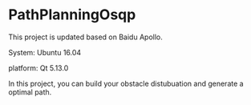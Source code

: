 # PathPlanningOsqp

This project is updated based on Baidu Apollo.

System: Ubuntu 16.04

platform: Qt 5.13.0

In this project, you can build your obstacle distubuation and generate a optimal path.

